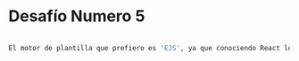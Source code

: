 # Desafío Numero 5

```bash
 
El motor de plantilla que prefiero es 'EJS', ya que conociendo React lo considero el mas similar de todos.

```